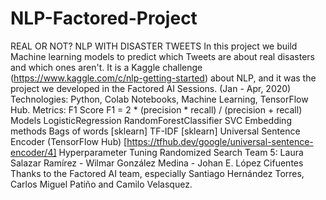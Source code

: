 # NLP-Factored-Project
REAL OR NOT? NLP WITH DISASTER TWEETS In this project we build Machine learning models to predict which Tweets are about real disasters and which ones aren't. It is a Kaggle challenge (https://www.kaggle.com/c/nlp-getting-started) about NLP, and it was the project we developed in the Factored AI Sessions. (Jan - Apr, 2020)  Technologies: Python, Colab Notebooks, Machine Learning, TensorFlow Hub. Metrics: F1 Score F1 = 2 * (precision * recall) / (precision + recall)  Models LogisticRegression RandomForestClassifier SVC Embedding methods Bags of words [sklearn] TF-IDF [sklearn] Universal Sentence Encoder (TensorFlow Hub) [https://tfhub.dev/google/universal-sentence-encoder/4] Hyperparameter Tuning Randomized Search Team 5: Laura Salazar Ramírez - Wilmar González Medina - Johan E. López Cifuentes Thanks to the Factored AI team, especially Santiago Hernández Torres, Carlos Miguel Patiño and Camilo Velasquez.
